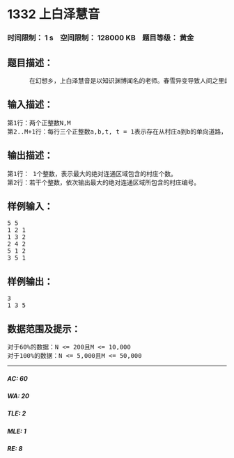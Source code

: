 # 1332 上白泽慧音   
### 时间限制： 1 s&nbsp;&nbsp;&nbsp;&nbsp;空间限制： 128000 KB&nbsp;&nbsp;&nbsp;&nbsp;题目等级： 黄金  
## 题目描述：  

<pre>
      在幻想乡，上白泽慧音是以知识渊博闻名的老师。春雪异变导致人间之里的很多道路都被大雪堵塞，使有的学生不能顺利地到达慧音所在的村庄。因此慧音决定换一个能够聚集最多人数的村庄作为新的教学地点。人间之里由N个村庄（编号为1..N）和M条道路组成，道路分为两种一种为单向通行的，一种为双向通行的，分别用1和2来标记。如果存在由村庄A到达村庄B的通路，那么我们认为可以从村庄A到达村庄B，记为(A,B)。当(A,B)和(B,A)同时满足时，我们认为A,B是绝对连通的，记为<A,B>。绝对连通区域是指一个村庄的集合，在这个集合中任意两个村庄X,Y都满足<X,Y>。现在你的任务是，找出最大的绝对连通区域，并将这个绝对连通区域的村庄按编号依次输出。若存在两个最大的，输出字典序最小的，比如当存在1,3,4和2,5,6这两个最大连通区域时，输出的是1,3,4。 
</pre>
  
  
## 输入描述：  

<pre>
第1行：两个正整数N,M
第2..M+1行：每行三个正整数a,b,t, t = 1表示存在从村庄a到b的单向道路，t = 2表示村庄a,b之间存在双向通行的道路。保证每条道路只出现一次。
</pre>
  
  
## 输出描述：  

<pre>
第1行： 1个整数，表示最大的绝对连通区域包含的村庄个数。
第2行：若干个整数，依次输出最大的绝对连通区域所包含的村庄编号。
</pre>
  
  
## 样例输入：  

<pre>
5 5
1 2 1
1 3 2
2 4 2
5 1 2
3 5 1
</pre>
  
  
## 样例输出：  

<pre>
3
1 3 5
</pre>
  
  
## 数据范围及提示：  

<pre>
对于60%的数据：N <= 200且M <= 10,000
对于100%的数据：N <= 5,000且M <= 50,000
</pre>
  
  
***  

##### AC: 60  
##### WA: 20  
##### TLE: 2  
##### MLE: 1  
##### RE: 8  
